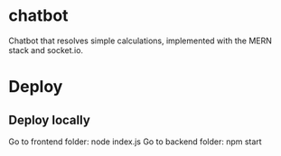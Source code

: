 # chatbot
Chatbot that resolves simple calculations, implemented with the MERN stack and socket.io.

# Deploy

## Deploy locally

Go to frontend folder: node index.js
Go to backend folder: npm start